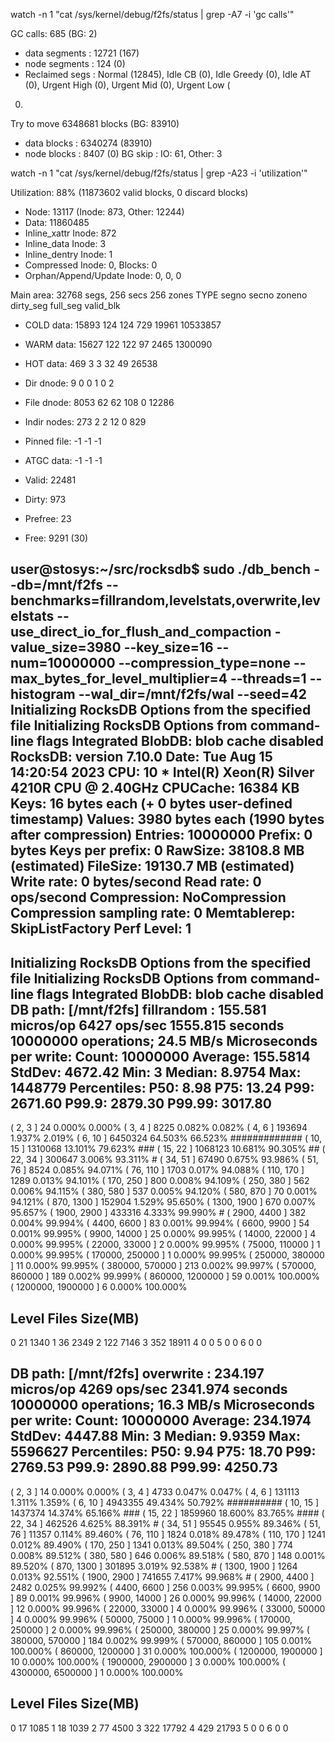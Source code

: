 watch -n 1 "cat /sys/kernel/debug/f2fs/status | grep -A7 -i 'gc calls'"

GC calls: 685 (BG: 2)
  - data segments : 12721 (167)
  - node segments : 124 (0)
  - Reclaimed segs : Normal (12845), Idle CB (0), Idle Greedy (0), Idle AT (0), Urgent High (0), Urgent Mid (0), Urgent Low (
0)
Try to move 6348681 blocks (BG: 83910)
  - data blocks : 6340274 (83910)
  - node blocks : 8407 (0)
BG skip : IO: 61, Other: 3

watch -n 1 "cat /sys/kernel/debug/f2fs/status | grep -A23 -i 'utilization'"

Utilization: 88% (11873602 valid blocks, 0 discard blocks)
  - Node: 13117 (Inode: 873, Other: 12244)
  - Data: 11860485
  - Inline_xattr Inode: 872
  - Inline_data Inode: 3
  - Inline_dentry Inode: 1
  - Compressed Inode: 0, Blocks: 0
  - Orphan/Append/Update Inode: 0, 0, 0

Main area: 32768 segs, 256 secs 256 zones
    TYPE            segno    secno   zoneno  dirty_seg   full_seg  valid_blk
  - COLD   data:    15893      124      124        729      19961   10533857
  - WARM   data:    15627      122      122         97       2465    1300090
  - HOT    data:      469        3        3         32         49      26538
  - Dir   dnode:        9        0        0          1          0          2
  - File  dnode:     8053       62       62        108          0      12286
  - Indir nodes:      273        2        2         12          0        829
  - Pinned file:       -1       -1       -1
  - ATGC   data:       -1       -1       -1

  - Valid: 22481
  - Dirty: 973
  - Prefree: 23
  - Free: 9291 (30)

user@stosys:~/src/rocksdb$ sudo  ./db_bench --db=/mnt/f2fs --benchmarks=fillrandom,levelstats,overwrite,levelstats --use_direct_io_for_flush_and_compaction -value_size=3980 --key_size=16 --num=10000000 --compression_type=none --max_bytes_for_level_multiplier=4 --threads=1 --histogram --wal_dir=/mnt/f2fs/wal --seed=42
Initializing RocksDB Options from the specified file
Initializing RocksDB Options from command-line flags
Integrated BlobDB: blob cache disabled
RocksDB:    version 7.10.0
Date:       Tue Aug 15 14:20:54 2023
CPU:        10 * Intel(R) Xeon(R) Silver 4210R CPU @ 2.40GHz
CPUCache:   16384 KB
Keys:       16 bytes each (+ 0 bytes user-defined timestamp)
Values:     3980 bytes each (1990 bytes after compression)
Entries:    10000000
Prefix:    0 bytes
Keys per prefix:    0
RawSize:    38108.8 MB (estimated)
FileSize:   19130.7 MB (estimated)
Write rate: 0 bytes/second
Read rate: 0 ops/second
Compression: NoCompression
Compression sampling rate: 0
Memtablerep: SkipListFactory
Perf Level: 1
------------------------------------------------
Initializing RocksDB Options from the specified file
Initializing RocksDB Options from command-line flags
Integrated BlobDB: blob cache disabled
DB path: [/mnt/f2fs]
fillrandom   :     155.581 micros/op 6427 ops/sec 1555.815 seconds 10000000 operations;   24.5 MB/s
Microseconds per write:
Count: 10000000 Average: 155.5814  StdDev: 4672.42
Min: 3  Median: 8.9754  Max: 1448779
Percentiles: P50: 8.98 P75: 13.24 P99: 2671.60 P99.9: 2879.30 P99.99: 3017.80
------------------------------------------------------
(       2,       3 ]       24   0.000%   0.000%
(       3,       4 ]     8225   0.082%   0.082%
(       4,       6 ]   193694   1.937%   2.019%
(       6,      10 ]  6450324  64.503%  66.523% #############
(      10,      15 ]  1310068  13.101%  79.623% ###
(      15,      22 ]  1068123  10.681%  90.305% ##
(      22,      34 ]   300647   3.006%  93.311% #
(      34,      51 ]    67490   0.675%  93.986%
(      51,      76 ]     8524   0.085%  94.071%
(      76,     110 ]     1703   0.017%  94.088%
(     110,     170 ]     1289   0.013%  94.101%
(     170,     250 ]      800   0.008%  94.109%
(     250,     380 ]      562   0.006%  94.115%
(     380,     580 ]      537   0.005%  94.120%
(     580,     870 ]       70   0.001%  94.121%
(     870,    1300 ]   152904   1.529%  95.650%
(    1300,    1900 ]      670   0.007%  95.657%
(    1900,    2900 ]   433316   4.333%  99.990% #
(    2900,    4400 ]      382   0.004%  99.994%
(    4400,    6600 ]       83   0.001%  99.994%
(    6600,    9900 ]       54   0.001%  99.995%
(    9900,   14000 ]       25   0.000%  99.995%
(   14000,   22000 ]        4   0.000%  99.995%
(   22000,   33000 ]        2   0.000%  99.995%
(   75000,  110000 ]        1   0.000%  99.995%
(  170000,  250000 ]        1   0.000%  99.995%
(  250000,  380000 ]       11   0.000%  99.995%
(  380000,  570000 ]      213   0.002%  99.997%
(  570000,  860000 ]      189   0.002%  99.999%
(  860000, 1200000 ]       59   0.001% 100.000%
( 1200000, 1900000 ]        6   0.000% 100.000%


Level Files Size(MB)
--------------------
  0       21     1340
  1       36     2349
  2      122     7146
  3      352    18911
  4        0        0
  5        0        0
  6        0        0

DB path: [/mnt/f2fs]
overwrite    :     234.197 micros/op 4269 ops/sec 2341.974 seconds 10000000 operations;   16.3 MB/s
Microseconds per write:
Count: 10000000 Average: 234.1974  StdDev: 4447.88
Min: 3  Median: 9.9359  Max: 5596627
Percentiles: P50: 9.94 P75: 18.70 P99: 2769.53 P99.9: 2890.88 P99.99: 4250.73
------------------------------------------------------
(       2,       3 ]       14   0.000%   0.000%
(       3,       4 ]     4733   0.047%   0.047%
(       4,       6 ]   131113   1.311%   1.359%
(       6,      10 ]  4943355  49.434%  50.792% ##########
(      10,      15 ]  1437374  14.374%  65.166% ###
(      15,      22 ]  1859960  18.600%  83.765% ####
(      22,      34 ]   462526   4.625%  88.391% #
(      34,      51 ]    95545   0.955%  89.346%
(      51,      76 ]    11357   0.114%  89.460%
(      76,     110 ]     1824   0.018%  89.478%
(     110,     170 ]     1241   0.012%  89.490%
(     170,     250 ]     1341   0.013%  89.504%
(     250,     380 ]      774   0.008%  89.512%
(     380,     580 ]      646   0.006%  89.518%
(     580,     870 ]      148   0.001%  89.520%
(     870,    1300 ]   301895   3.019%  92.538% #
(    1300,    1900 ]     1264   0.013%  92.551%
(    1900,    2900 ]   741655   7.417%  99.968% #
(    2900,    4400 ]     2482   0.025%  99.992%
(    4400,    6600 ]      256   0.003%  99.995%
(    6600,    9900 ]       89   0.001%  99.996%
(    9900,   14000 ]       26   0.000%  99.996%
(   14000,   22000 ]       12   0.000%  99.996%
(   22000,   33000 ]        4   0.000%  99.996%
(   33000,   50000 ]        4   0.000%  99.996%
(   50000,   75000 ]        1   0.000%  99.996%
(  170000,  250000 ]        2   0.000%  99.996%
(  250000,  380000 ]       25   0.000%  99.997%
(  380000,  570000 ]      184   0.002%  99.999%
(  570000,  860000 ]      105   0.001% 100.000%
(  860000, 1200000 ]       31   0.000% 100.000%
( 1200000, 1900000 ]       10   0.000% 100.000%
( 1900000, 2900000 ]        3   0.000% 100.000%
( 4300000, 6500000 ]        1   0.000% 100.000%


Level Files Size(MB)
--------------------
  0       17     1085
  1       18     1039
  2       77     4500
  3      322    17792
  4      429    21793
  5        0        0
  6        0        0

